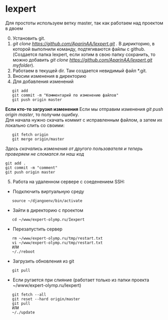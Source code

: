 # Iexpert
Для простоты используем ветку master, так как работаем над проектом в двоем

0. Установить git.
1. *git clone https://github.com/AparinAA/Iexpert.git .* В дирикторию, в которой выполнили команду, подтягиваются файлы с github. (Создается папка Iexpert, если хотим в свою папку сохранить, то можно добавить *git clone https://github.com/AparinAA/Iexpert.git myfolder*).
2. Работаем в текущей dir. Там создается невидимый файл \*.git.
3. Вносим изменения в директорию
4. Для добавления изменений
```
   git add
   git commit -m "Комментарий по изменению файлов"
   git push origin master
```
**Если кто-то загрузил изменения**
Если мы отправим изменения *git push origin master*, то получим ошибку.\
Для начала нужно скачать коммит с исправленным файлом, а затем их локально слить со своими:
```
   git fetch origin
   git merge origin/master
```
*Здесь скачались изменения от другого пользователя и теперь проверяем не сломался ли наш код*
```
git add .
git commit -m "comment"
git push origin master
```
5. Работа на удаленном сервере с соеденением SSH:
+ Подключить виртуальную среду 
```
   source ~/djangoenv/bin/activate
```
+ Зайти в директорию с проектом 
```
   cd ~/www/expert-olymp.ru/Iexpert
```
+ Перезапустить сервер
```
   rm ~/www/expert-olymp.ru/tmp/restart.txt
   vi ~/www/expert-olymp.ru/tmp/restart.txt
   ИЛИ
   ~/./reboot
```
+ Загрузить обновления из git 
```
   git pull
```
+ Если ругается при слияние (работает только из папки проекта ~/www/expert-olymp.ru/Iexpert)
```
   git fetch --all
   git reset --hard origin/master
   git pull
   ИЛИ
   ~/./update
```
